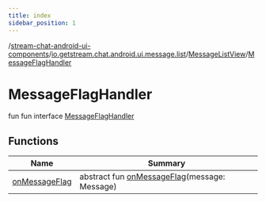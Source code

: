 ```yaml
---
title: index
sidebar_position: 1
---
```

/[stream-chat-android-ui-components](../../../index.md)/[io.getstream.chat.android.ui.message.list](../../index.md)/[MessageListView](../index.md)/[MessageFlagHandler](index.md)  
  
  
  
# MessageFlagHandler  
fun fun interface [MessageFlagHandler](index.md)  
  
## Functions  
  
|  Name |  Summary | 
|---|---|
| <a name="io.getstream.chat.android.ui.message.list/MessageListView.MessageFlagHandler/onMessageFlag/#io.getstream.chat.android.client.models.Message/PointingToDeclaration/"></a>[onMessageFlag](onMessageFlag.md)| <a name="io.getstream.chat.android.ui.message.list/MessageListView.MessageFlagHandler/onMessageFlag/#io.getstream.chat.android.client.models.Message/PointingToDeclaration/"></a>abstract fun [onMessageFlag](onMessageFlag.md)(message: Message)|

